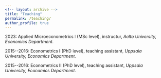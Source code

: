 ```yaml
---
<!-- layout: archive -->
title: "Teaching"
permalink: /teaching/
author_profile: true
---
```


<!-- 
NOTE: include in _teaching folder files that want to parse through.
They are included with similar layout as those specified here below, 
BUT have link on their title that leads to separate page (that can contain additional info; at this stage not necessary).

{% include base_path %}

{% for post in site.teaching reversed %}
  {% include archive-single.html %}
{% endfor %} 
-->

<!-- In the past I have been responsible for teaching PhD-level exercise sessions.
My responsibilities included preparing problem sets (both theoretical and in programming), solving them in class, and correcting and grading them.

In 2016 I took an internationally recognized [academic teacher training course](https://mp.uu.se/documents/432512/1088563/Course+information+Academic+Teacher+Training+Course-+ny+vt18.pdf/cb9bec63-bc17-b1a4-c17d-cc0ab9b26ca1) offered by Uppsala University.
-->

<!-- + Organizer: Uppsala University -- Division for Quality Enhancement, Academic Teaching and Learning
+ Duration: 5 weeks
+ Download course information [here](https://mp.uu.se/documents/432512/1088563/Course+information+Academic+Teacher+Training+Course-+ny+vt18.pdf/cb9bec63-bc17-b1a4-c17d-cc0ab9b26ca1) -->



<!-- ## Teaching  -->

2023: Applied Microeconometrics I (MSc level), instructur, _Aalto University, Economics Department_. 

2015--2016: Econometrics I (PhD level), teaching assistant, _Uppsala University, Economics Department_.

2015--2016: Econometrics II (PhD level), teaching assistant, _Uppsala University, Economics Department_.
